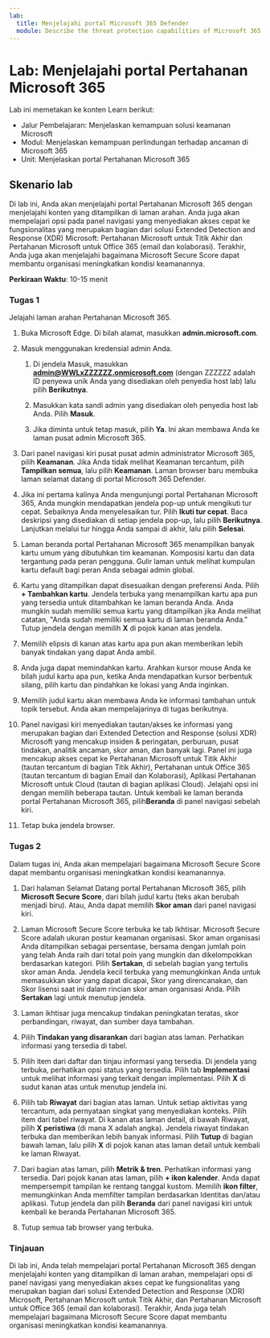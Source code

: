 ```yaml
---
lab:
  title: Menjelajahi portal Microsoft 365 Defender
  module: Describe the threat protection capabilities of Microsoft 365
---
```


# Lab: Menjelajahi portal Pertahanan Microsoft 365

Lab ini memetakan ke konten Learn berikut:

- Jalur Pembelajaran: Menjelaskan kemampuan solusi keamanan Microsoft
- Modul: Menjelaskan kemampuan perlindungan terhadap ancaman di Microsoft 365
- Unit: Menjelaskan portal Pertahanan Microsoft 365

## Skenario lab

Di lab ini, Anda akan menjelajahi portal Pertahanan Microsoft 365 dengan menjelajahi konten yang ditampilkan di laman arahan. Anda juga akan mempelajari opsi pada panel navigasi yang menyediakan akses cepat ke fungsionalitas yang merupakan bagian dari solusi Extended Detection and Response (XDR) Microsoft: Pertahanan Microsoft untuk Titik Akhir dan Pertahanan Microsoft untuk Office 365 (email dan kolaborasi).  Terakhir, Anda juga akan menjelajahi bagaimana Microsoft Secure Score dapat membantu organisasi meningkatkan kondisi keamanannya.

**Perkiraan Waktu**: 10-15 menit

### Tugas 1

Jelajahi laman arahan Pertahanan Microsoft 365.

1. Buka Microsoft Edge. Di bilah alamat, masukkan **admin.microsoft.com**.

1. Masuk menggunakan kredensial admin Anda.
    1. Di jendela Masuk, masukkan **admin@WWLxZZZZZZ.onmicrosoft.com** (dengan ZZZZZZ adalah ID penyewa unik Anda yang disediakan oleh penyedia host lab) lalu pilih **Berikutnya**.

    1. Masukkan kata sandi admin yang disediakan oleh penyedia host lab Anda. Pilih **Masuk**.
    1. Jika diminta untuk tetap masuk, pilih **Ya**. Ini akan membawa Anda ke laman pusat admin Microsoft 365.

1. Dari panel navigasi kiri pusat pusat admin administrator Microsoft 365, pilih **Keamanan**.  Jika Anda tidak melihat Keamanan tercantum, pilih **Tampilkan semua**, lalu pilih **Keamanan**.  Laman browser baru membuka laman selamat datang di portal Microsoft 365 Defender.  

1. Jika ini pertama kalinya Anda mengunjungi portal Pertahanan Microsoft 365, Anda mungkin mendapatkan jendela pop-up untuk mengikuti tur cepat.  Sebaiknya Anda menyelesaikan tur.  Pilih **Ikuti tur cepat**.  Baca deskripsi yang disediakan di setiap jendela pop-up, lalu pilih **Berikutnya**. Lanjutkan melalui tur hingga Anda sampai di akhir, lalu pilih **Selesai**.

1. Laman beranda portal Pertahanan Microsoft 365 menampilkan banyak kartu umum yang dibutuhkan tim keamanan. Komposisi kartu dan data tergantung pada peran pengguna. Gulir laman untuk melihat kumpulan kartu default bagi peran Anda sebagai admin global.

1. Kartu yang ditampilkan dapat disesuaikan dengan preferensi Anda.  Pilih **+ Tambahkan kartu**. Jendela terbuka yang menampilkan kartu apa pun yang tersedia untuk ditambahkan ke laman beranda Anda.  Anda mungkin sudah memiliki semua kartu yang ditampilkan jika Anda melihat catatan, "Anda sudah memiliki semua kartu di laman beranda Anda." Tutup jendela dengan memilih **X** di pojok kanan atas jendela.

1. Memilih elipsis di kanan atas kartu apa pun akan memberikan lebih banyak tindakan yang dapat Anda ambil.  

1. Anda juga dapat memindahkan kartu. Arahkan kursor mouse Anda ke bilah judul kartu apa pun, ketika Anda mendapatkan kursor berbentuk silang, pilih kartu dan pindahkan ke lokasi yang Anda inginkan.

1. Memilih judul kartu akan membawa Anda ke informasi tambahan untuk topik tersebut. Anda akan mempelajarinya di tugas berikutnya.

1. Panel navigasi kiri menyediakan tautan/akses ke informasi yang merupakan bagian dari Extended Detection and Response (solusi XDR) Microsoft yang mencakup insiden & peringatan, perburuan, pusat tindakan, analitik ancaman, skor aman, dan banyak lagi.  Panel ini juga mencakup akses cepat ke Pertahanan Microsoft untuk Titik Akhir (tautan tercantum di bagian Titik Akhir), Pertahanan untuk Office 365 (tautan tercantum di bagian Email dan Kolaborasi), Aplikasi Pertahanan Microsoft untuk Cloud (tautan di bagian aplikasi Cloud).  Jelajahi opsi ini dengan memilih beberapa tautan.   Untuk kembali ke laman beranda portal Pertahanan Microsoft 365, pilih**Beranda** di panel navigasi sebelah kiri.

1. Tetap buka jendela browser.

### Tugas 2

Dalam tugas ini, Anda akan mempelajari bagaimana Microsoft Secure Score dapat membantu organisasi meningkatkan kondisi keamanannya.

1. Dari halaman Selamat Datang portal Pertahanan Microsoft 365, pilih **Microsoft Secure Score**, dari bilah judul kartu (teks akan berubah menjadi biru).  Atau, Anda dapat memilih **Skor aman** dari panel navigasi kiri.

1. Laman Microsoft Secure Score terbuka ke tab Ikhtisar. Microsoft Secure Score adalah ukuran postur keamanan organisasi. Skor aman organisasi Anda ditampilkan sebagai persentase, bersama dengan jumlah poin yang telah Anda raih dari total poin yang mungkin dan dikelompokkan berdasarkan kategori. Pilih **Sertakan**, di sebelah bagian yang tertulis skor aman Anda.  Jendela kecil terbuka yang memungkinkan Anda untuk memasukkan skor yang dapat dicapai, Skor yang direncanakan, dan Skor lisensi saat ini dalam rincian skor aman organisasi Anda.  Pilih **Sertakan** lagi untuk menutup jendela.

1. Laman ikhtisar juga mencakup tindakan peningkatan teratas, skor perbandingan, riwayat, dan sumber daya tambahan.

1. Pilih **Tindakan yang disarankan** dari bagian atas laman.  Perhatikan informasi yang tersedia di tabel.  

1. Pilih item dari daftar dan tinjau informasi yang tersedia. Di jendela yang terbuka, perhatikan opsi status yang tersedia. Pilih tab **Implementasi** untuk melihat informasi yang terkait dengan implementasi. Pilih **X** di sudut kanan atas untuk menutup jendela ini.

1. Pilih tab **Riwayat** dari bagian atas laman.  Untuk setiap aktivitas yang tercantum, ada pernyataan singkat yang menyediakan konteks.  Pilih item dari tabel riwayat.  Di kanan atas laman detail, di bawah Riwayat, pilih **X peristiwa** (di mana X adalah angka).  Jendela riwayat tindakan terbuka dan memberikan lebih banyak informasi.  Pilih **Tutup** di bagian bawah laman, lalu pilih **X** di pojok kanan atas laman detail untuk kembali ke laman Riwayat.

1. Dari bagian atas laman, pilih **Metrik & tren**.  Perhatikan informasi yang tersedia.  Dari pojok kanan atas laman, pilih **+ ikon kalender**.  Anda dapat mempersempit tampilan ke rentang tanggal kustom.  Memilih **ikon filter**, memungkinkan Anda memfilter tampilan berdasarkan Identitas dan/atau aplikasi.  Tutup jendela dan pilih **Beranda** dari panel navigasi kiri untuk kembali ke beranda Pertahanan Microsoft 365.

1. Tutup semua tab browser yang terbuka.

### Tinjauan

Di lab ini, Anda telah mempelajari portal Pertahanan Microsoft 365 dengan menjelajahi konten yang ditampilkan di laman arahan, mempelajari opsi di panel navigasi yang menyediakan akses cepat ke fungsionalitas yang merupakan bagian dari solusi Extended Detection and Response (XDR) Microsoft, Pertahanan Microsoft untuk Titik Akhir, dan Pertahanan Microsoft untuk Office 365 (email dan kolaborasi).  Terakhir, Anda juga telah mempelajari bagaimana Microsoft Secure Score dapat membantu organisasi meningkatkan kondisi keamanannya.
